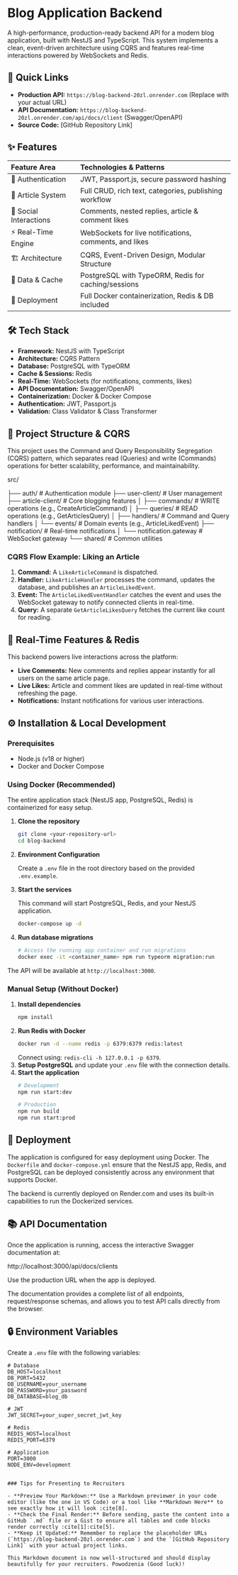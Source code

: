 # Blog Application Backend

A high-performance, production-ready backend API for a modern blog application, built with NestJS and TypeScript. This system implements a clean, event-driven architecture using CQRS and features real-time interactions powered by WebSockets and Redis.

## 🚀 Quick Links

- **Production API:** `https://blog-backend-20zl.onrender.com` (Replace with your actual URL)
- **API Documentation:** `https://blog-backend-20zl.onrender.com/api/docs/client` (Swagger/OpenAPI)
- **Source Code:** [GitHub Repository Link]

## ✨ Features

| Feature Area | Technologies & Patterns |
| :--- | :--- |
| 🔐 Authentication | JWT, Passport.js, secure password hashing |
| 📝 Article System | Full CRUD, rich text, categories, publishing workflow |
| 💬 Social Interactions | Comments, nested replies, article & comment likes |
| ⚡ Real-Time Engine | WebSockets for live notifications, comments, and likes |
| 🏗 Architecture | CQRS, Event-Driven Design, Modular Structure |
| 💾 Data & Cache | PostgreSQL with TypeORM, Redis for caching/sessions |
| 🐳 Deployment | Full Docker containerization, Redis & DB included |

## 🛠 Tech Stack

- **Framework:** NestJS with TypeScript
- **Architecture:** CQRS Pattern
- **Database:** PostgreSQL with TypeORM
- **Cache & Sessions:** Redis
- **Real-Time:** WebSockets (for notifications, comments, likes)
- **API Documentation:** Swagger/OpenAPI
- **Containerization:** Docker & Docker Compose
- **Authentication:** JWT, Passport.js
- **Validation:** Class Validator & Class Transformer

## 📁 Project Structure & CQRS

This project uses the Command and Query Responsibility Segregation (CQRS) pattern, which separates read (Queries) and write (Commands) operations for better scalability, performance, and maintainability.

src/

├── auth/ # Authentication module
├── user-client/ # User management
├── article-client/ # Core blogging features
│ ├── commands/ # WRITE operations (e.g., CreateArticleCommand)
│ ├── queries/ # READ operations (e.g., GetArticlesQuery)
│ ├── handlers/ # Command and Query handlers
│ └── events/ # Domain events (e.g., ArticleLikedEvent)
├── notification/ # Real-time notifications
│ └── notification.gateway # WebSocket gateway
└── shared/ # Common utilities


### CQRS Flow Example: Liking an Article

1.  **Command:** A `LikeArticleCommand` is dispatched.
2.  **Handler:** `LikeArticleHandler` processes the command, updates the database, and publishes an `ArticleLikedEvent`.
3.  **Event:** The `ArticleLikedEventHandler` catches the event and uses the WebSocket gateway to notify connected clients in real-time.
4.  **Query:** A separate `GetArticleLikesQuery` fetches the current like count for reading.

## 🔌 Real-Time Features & Redis

This backend powers live interactions across the platform:

- **Live Comments:** New comments and replies appear instantly for all users on the same article page.
- **Live Likes:** Article and comment likes are updated in real-time without refreshing the page.
- **Notifications:** Instant notifications for various user interactions.

## ⚙️ Installation & Local Development

### Prerequisites

- Node.js (v18 or higher)
- Docker and Docker Compose

### Using Docker (Recommended)

The entire application stack (NestJS app, PostgreSQL, Redis) is containerized for easy setup.

1.  **Clone the repository**
    ```bash
    git clone <your-repository-url>
    cd blog-backend
    ```
2.  **Environment Configuration**

    Create a `.env` file in the root directory based on the provided `.env.example`.

3.  **Start the services**

    This command will start PostgreSQL, Redis, and your NestJS application.
    ```bash
    docker-compose up -d
    ```

4.  **Run database migrations**
    ```bash
    # Access the running app container and run migrations
    docker exec -it <container_name> npm run typeorm migration:run
    ```

The API will be available at `http://localhost:3000`.

### Manual Setup (Without Docker)

1.  **Install dependencies**
    ```bash
    npm install
    ```
2.  **Run Redis with Docker**
    ```bash
    docker run -d --name redis -p 6379:6379 redis:latest
    ```
    Connect using: `redis-cli -h 127.0.0.1 -p 6379`.
3.  **Setup PostgreSQL** and update your `.env` file with the connection details.
4.  **Start the application**
    ```bash
    # Development
    npm run start:dev

    # Production
    npm run build
    npm run start:prod
    ```

## 🚀 Deployment

The application is configured for easy deployment using Docker. The `Dockerfile` and `docker-compose.yml` ensure that the NestJS app, Redis, and PostgreSQL can be deployed consistently across any environment that supports Docker.

The backend is currently deployed on Render.com and uses its built-in capabilities to run the Dockerized services.

## 📚 API Documentation

Once the application is running, access the interactive Swagger documentation at:


http://localhost:3000/api/docs/clients



Use the production URL when the app is deployed.

The documentation provides a complete list of all endpoints, request/response schemas, and allows you to test API calls directly from the browser.

## 🔒 Environment Variables

Create a `.env` file with the following variables:

```env
# Database
DB_HOST=localhost
DB_PORT=5432
DB_USERNAME=your_username
DB_PASSWORD=your_password
DB_DATABASE=blog_db

# JWT
JWT_SECRET=your_super_secret_jwt_key

# Redis
REDIS_HOST=localhost
REDIS_PORT=6379

# Application
PORT=3000
NODE_ENV=development


### Tips for Presenting to Recruiters

- **Preview Your Markdown:** Use a Markdown previewer in your code editor (like the one in VS Code) or a tool like **Markdown Here** to see exactly how it will look :cite[8].
- **Check the Final Render:** Before sending, paste the content into a GitHub `.md` file or a Gist to ensure all tables and code blocks render correctly :cite[1]:cite[5].
- **Keep it Updated:** Remember to replace the placeholder URLs (`https://blog-backend-20zl.onrender.com`) and the `[GitHub Repository Link]` with your actual project links.

This Markdown document is now well-structured and should display beautifully for your recruiters. Powodzenia (Good luck)!
